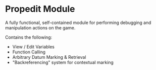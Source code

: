 # Propedit Module

A fully functional, self-contained module for performing debugging and manipulation actions on the game.

Contains the following:
- View / Edit Variables
- Function Calling
- Arbitrary Datum Marking & Retrieval
- "Backreferencing" system for contextual marking

